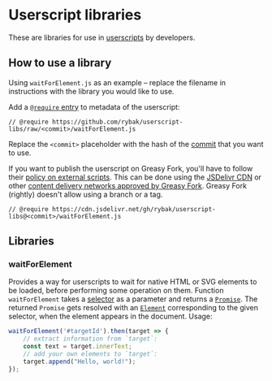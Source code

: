 Userscript libraries
====================

These are libraries for use in [userscripts][Wikipedia] by developers.

## How to use a library

Using `waitForElement.js` as an example – replace the filename in instructions
with the library you would like to use.

Add a [`@require` entry][vmRequire] to metadata of the userscript:

```
// @require https://github.com/rybak/userscript-libs/raw/<commit>/waitForElement.js
```

Replace the `<commit>` placeholder with the hash of the [commit][GitHubCommits]
that you want to use.

If you want to publish the userscript on Greasy Fork, you'll have to follow
their [policy on external scripts][GreasyForkPolicy].  This can be done using
the [JSDelivr CDN][JSDelivr] or other [content delivery networks approved by
Greasy Fork][GreasyForkCDNs].  Greasy Fork (rightly) doesn't allow using a
branch or a tag.

```
// @require https://cdn.jsdelivr.net/gh/rybak/userscript-libs@<commit>/waitForElement.js
```

## Libraries

### waitForElement

Provides a way for userscripts to wait for native HTML or SVG elements to be
loaded, before performing some operation on them.  Function `waitForElement`
takes a [selector][mdnSelector] as a parameter and returns a
[`Promise`][mdnPromise].  The returned `Promise` gets resolved with an
[`Element`][mdnElement] corresponding to the given selector, when the element
appears in the document.  Usage:

```js
waitForElement('#targetId').then(target => {
	// extract information from `target`:
	const text = target.innerText;
	// add your own elements to `target`:
	target.append("Hello, world!");
});
```

[Wikipedia]: https://en.wikipedia.org/wiki/Userscript
[vmRequire]: https://violentmonkey.github.io/api/metadata-block/#require
[GitHubCommits]: https://github.com/rybak/userscript-libs/commits/main
[GreasyForkPolicy]: https://greasyfork.org/en/help/external-scripts
[JSDelivr]: https://www.jsdelivr.com/?docs=gh
[GreasyForkCDNs]: https://greasyfork.org/en/help/cdns
[mdnSelector]: https://developer.mozilla.org/en-US/docs/Web/API/Document_object_model/Locating_DOM_elements_using_selectors
[mdnPromise]: https://developer.mozilla.org/en-US/docs/Web/JavaScript/Reference/Global_Objects/Promise
[mdnElement]: https://developer.mozilla.org/en-US/docs/Web/API/Element
